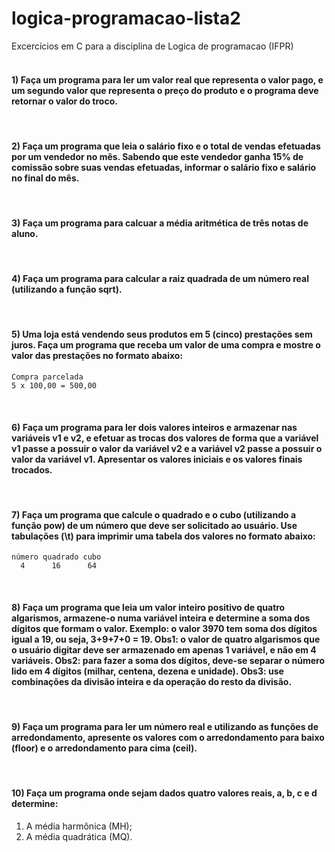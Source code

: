 # logica-programacao-lista2
Excercícios em C para a disciplina de Logica de programacao (IFPR)
<br>
<br>
#### 1) Faça um programa para ler um valor real que representa o valor pago, e um segundo valor que representa o preço do produto e o programa deve retornar o valor do troco.
<br>

#### 2) Faça um programa que leia o salário fixo e o total de vendas efetuadas por um vendedor no mês. Sabendo que este vendedor ganha 15% de comissão sobre suas vendas efetuadas, informar o salário fixo e salário no final do mês.
<br> 

#### 3) Faça um programa para calcuar a média aritmética de três notas de aluno.
<br>

#### 4) Faça um programa para calcular a raiz quadrada de um número real (utilizando a função sqrt).
<br>

#### 5) Uma loja está vendendo seus produtos em 5 (cinco) prestações sem juros. Faça um programa que receba um valor de uma compra e mostre o valor das prestações no formato abaixo:

```
Compra parcelada
5 x 100,00 = 500,00
```
<br>

#### 6) Faça um programa para ler dois valores inteiros e armazenar nas variáveis v1 e v2, e efetuar as trocas dos valores de forma que a variável v1 passe a possuir o valor da variável v2 e a variável v2 passe a possuir o valor da variável v1. Apresentar os valores iniciais e os valores finais trocados.
<br>

#### 7) Faça um programa que calcule o quadrado e o cubo (utilizando a função pow) de um número que deve ser solicitado ao usuário. Use tabulações (\t) para imprimir uma tabela dos valores no formato abaixo:

``` 
número quadrado cubo
  4      16      64
```
<br>

#### 8) Faça um programa que leia um valor inteiro positivo de quatro algarismos, armazene-o numa variável inteira e determine a soma dos dígitos que formam o valor. Exemplo: o valor **3970** tem soma dos dígitos igual a **19**, ou seja, **3+9+7+0 = 19**. Obs1: o valor de quatro algarismos que o usuário digitar deve ser armazenado em apenas 1 variável, e não em 4 variáveis. Obs2: para fazer a soma dos dígitos, deve-se separar o número lido em 4 dígitos (milhar, centena, dezena e unidade). Obs3: use combinações da divisão inteira e da operação do resto da divisão.
<br>

#### 9) Faça um programa para ler um número real e utilizando as funções de arredondamento, apresente os valores com o arredondamento para baixo (floor) e o arredondamento para cima (ceil).
<br>

#### 10) Faça um programa onde sejam dados quatro valores reais, a, b, c e d determine:

<ol>
  <li> A média harmônica (MH);</li>
  <li> A média quadrática (MQ). </li>
</ol>


